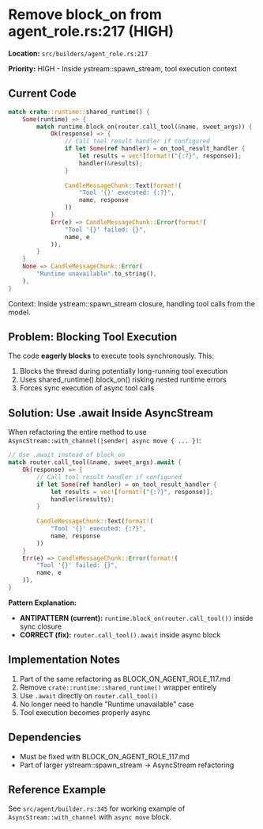 # Remove block_on from agent_role.rs:217 (HIGH)

**Location:** `src/builders/agent_role.rs:217`

**Priority:** HIGH - Inside ystream::spawn_stream, tool execution context

## Current Code

```rust
match crate::runtime::shared_runtime() {
    Some(runtime) => {
        match runtime.block_on(router.call_tool(&name, sweet_args)) {
            Ok(response) => {
                // Call tool result handler if configured
                if let Some(ref handler) = on_tool_result_handler {
                    let results = vec![format!("{:?}", response)];
                    handler(&results);
                }
                
                CandleMessageChunk::Text(format!(
                    "Tool '{}' executed: {:?}",
                    name, response
                ))
            }
            Err(e) => CandleMessageChunk::Error(format!(
                "Tool '{}' failed: {}",
                name, e
            )),
        }
    }
    None => CandleMessageChunk::Error(
        "Runtime unavailable".to_string(),
    ),
}
```

Context: Inside ystream::spawn_stream closure, handling tool calls from the model.

## Problem: Blocking Tool Execution

The code **eagerly blocks** to execute tools synchronously. This:
1. Blocks the thread during potentially long-running tool execution
2. Uses shared_runtime().block_on() risking nested runtime errors
3. Forces sync execution of async tool calls

## Solution: Use .await Inside AsyncStream

When refactoring the entire method to use `AsyncStream::with_channel(|sender| async move { ... })`:

```rust
// Use .await instead of block_on
match router.call_tool(&name, sweet_args).await {
    Ok(response) => {
        // Call tool result handler if configured
        if let Some(ref handler) = on_tool_result_handler {
            let results = vec![format!("{:?}", response)];
            handler(&results);
        }
        
        CandleMessageChunk::Text(format!(
            "Tool '{}' executed: {:?}",
            name, response
        ))
    }
    Err(e) => CandleMessageChunk::Error(format!(
        "Tool '{}' failed: {}",
        name, e
    )),
}
```

**Pattern Explanation:**
- **ANTIPATTERN (current):** `runtime.block_on(router.call_tool())` inside sync closure
- **CORRECT (fix):** `router.call_tool().await` inside async block

## Implementation Notes

1. Part of the same refactoring as BLOCK_ON_AGENT_ROLE_117.md
2. Remove `crate::runtime::shared_runtime()` wrapper entirely
3. Use `.await` directly on `router.call_tool()`
4. No longer need to handle "Runtime unavailable" case
5. Tool execution becomes properly async

## Dependencies

- Must be fixed with BLOCK_ON_AGENT_ROLE_117.md
- Part of larger ystream::spawn_stream → AsyncStream refactoring
## Reference Example

See `src/agent/builder.rs:345` for working example of `AsyncStream::with_channel` with `async move` block.
